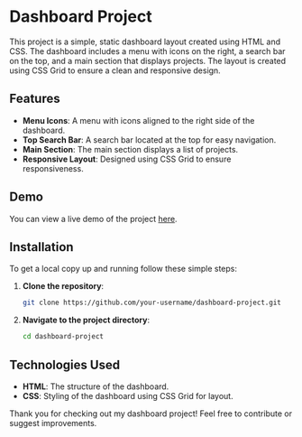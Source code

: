 # Dashboard Project

This project is a simple, static dashboard layout created using HTML and CSS. The dashboard includes a menu with icons on the right, a search bar on the top, and a main section that displays projects. The layout is created using CSS Grid to ensure a clean and responsive design.

## Features

- **Menu Icons**: A menu with icons aligned to the right side of the dashboard.
- **Top Search Bar**: A search bar located at the top for easy navigation.
- **Main Section**: The main section displays a list of projects.
- **Responsive Layout**: Designed using CSS Grid to ensure responsiveness.

## Demo

You can view a live demo of the project [here](https://alacant2804.github.io/Dashboard/).

## Installation

To get a local copy up and running follow these simple steps:

1. **Clone the repository**:
    ```bash
    git clone https://github.com/your-username/dashboard-project.git
    ```

2. **Navigate to the project directory**:
    ```bash
    cd dashboard-project
    ```

## Technologies Used

- **HTML**: The structure of the dashboard.
- **CSS**: Styling of the dashboard using CSS Grid for layout.

Thank you for checking out my dashboard project! Feel free to contribute or suggest improvements.
